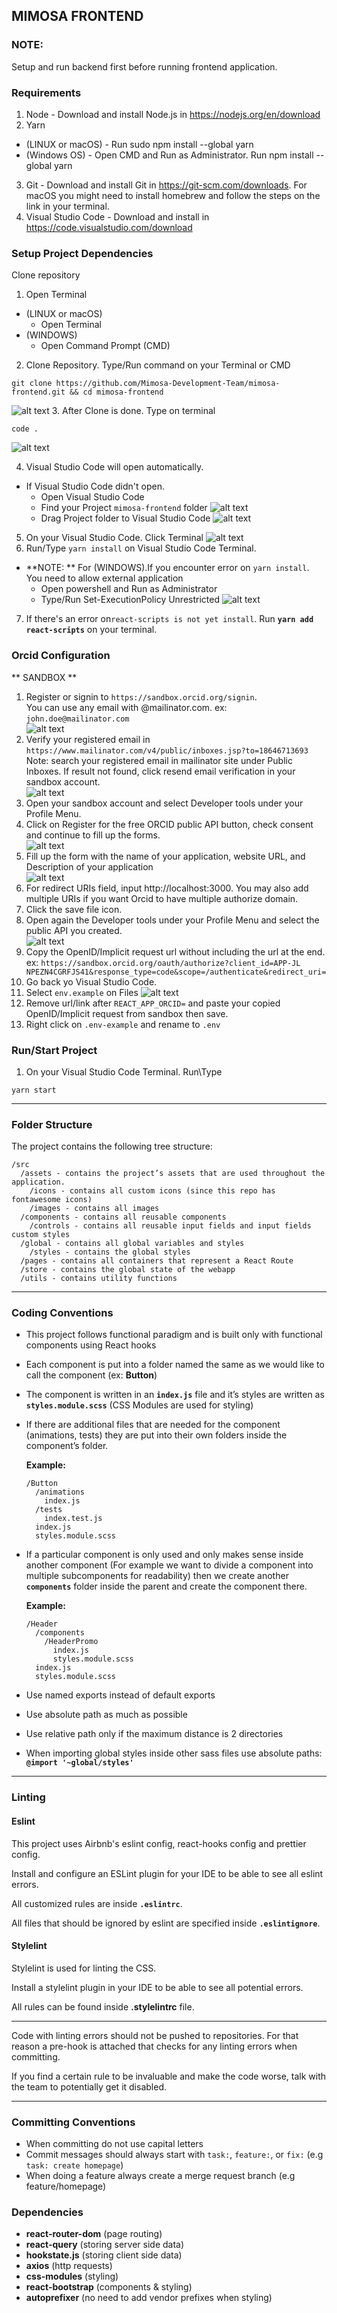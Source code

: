 ## MIMOSA FRONTEND

### NOTE:
Setup and run backend first before running frontend application. 

### Requirements

1. Node - Download and install Node.js in https://nodejs.org/en/download
2. Yarn 
- (LINUX or macOS) - Run sudo npm install --global yarn
- (Windows OS) - Open CMD and Run as Administrator. Run npm install --global yarn
3. Git - Download and install Git in https://git-scm.com/downloads. For macOS you might need to install homebrew and follow the steps on the link in your terminal.
4. Visual Studio Code - Download and install in https://code.visualstudio.com/download


### Setup Project Dependencies

Clone repository
1. Open Terminal
- (LINUX or macOS) 
  - Open Terminal
- (WINDOWS) 
  - Open Command Prompt (CMD)
2. Clone Repository. Type/Run command on your Terminal or CMD
```
git clone https://github.com/Mimosa-Development-Team/mimosa-frontend.git && cd mimosa-frontend
```
![alt text](./files/fe-clone.png)
3. After Clone is done. Type on terminal 
```
code .
```
![alt text](./files/fe-code.png)

4. Visual Studio Code will open automatically.
  - If Visual Studio Code didn't open.
    - Open Visual Studio Code
    - Find your Project `mimosa-frontend` folder
    ![alt text](./files/fe-drag-fd.png)
    - Drag Project folder to Visual Studio Code
    ![alt text](./files/fe-drag.png)
5. On your Visual Studio Code. Click Terminal
![alt text](./files/fe-terminal.png)
6. Run/Type `yarn install` on Visual Studio Code Terminal.
  - **NOTE: **  For (WINDOWS).If you encounter error on `yarn install`. You need to allow external application
    - Open powershell and Run as Administrator
    - Type/Run Set-ExecutionPolicy Unrestricted 
![alt text](./files/fe-run-yarn.png)
7. If there's an error on`react-scripts is not yet install`. Run **`yarn add react-scripts`** on your terminal.

### Orcid Configuration

** SANDBOX **

1. Register or signin to `https://sandbox.orcid.org/signin`. <br />You can use any email with @mailinator.com. ex: `john.doe@mailinator.com`<br />
![alt text](./files/orcid-sandbox-registration.png)
2. Verify your registered email in `https://www.mailinator.com/v4/public/inboxes.jsp?to=18646713693`
    Note: search your registered email in mailinator site under Public Inboxes. If result not found, click resend email verification in your sandbox account.<br />
![alt text](./files/mailinator-verify.png)
3. Open your sandbox account and select Developer tools under your Profile Menu.
4. Click on Register for the free ORCID public API button, check consent and continue to fill up the forms.<br />
![alt text](./files/register-pa.png)
5. Fill up the form with the name of your application, website URL, and Description of your application <br />
![alt text](./files/forms.png)
6. For redirect URIs field, input http://localhost:3000. You may also add multiple URIs if you want Orcid to have multiple authorize domain.
7. Click the save file icon.
8. Open again the Developer tools under your Profile Menu and select the public API you created.<br />
![alt text](./files/developer-tools.png)
9. Copy the OpenID/Implicit request url without including the url at the end. ex: `https://sandbox.orcid.org/oauth/authorize?client_id=APP-JL
NPEZN4CGRFJS41&response_type=code&scope=/authenticate&redirect_uri=`
10. Go back yo Visual Studio Code.
11. Select `env.example` on Files
![alt text](./files/fe-select-env.png)
12. Remove url/link after `REACT_APP_ORCID=` and paste your copied OpenID/Implicit request from sandbox then save.
13. Right click on `.env-example` and rename to `.env`

### Run/Start Project

1. On your Visual Studio Code Terminal. Run\Type 
```
yarn start
```
---
### Folder Structure

The project contains the following tree structure:

```
/src
  /assets - contains the project’s assets that are used throughout the application.
    /icons - contains all custom icons (since this repo has fontawesome icons)
    /images - contains all images
  /components - contains all reusable components
    /controls - contains all reusable input fields and input fields custom styles
  /global - contains all global variables and styles
    /styles - contains the global styles
  /pages - contains all containers that represent a React Route
  /store - contains the global state of the webapp
  /utils - contains utility functions
```

---

### Coding Conventions

- This project follows functional paradigm and is built only with functional components using React hooks

- Each component is put into a folder named the same as we would like to call the component (ex: **Button**)

- The component is written in an **`index.js`** file and it’s styles are written as **`styles.module.scss`** (CSS Modules are used for styling)

- If there are additional files that are needed for the component (animations, tests) they are put into their own folders inside the component’s folder.

  **Example:**

  ```
  /Button
    /animations
      index.js
    /tests
      index.test.js
    index.js
    styles.module.scss
  ```

- If a particular component is only used and only makes sense inside another component (For example we want to divide a component into multiple subcomponents for readability) then we create another **`components`** folder inside the parent and create the component there.

  **Example:**

  ```
  /Header
    /components
      /HeaderPromo
        index.js
        styles.module.scss
    index.js
    styles.module.scss
  ```

- Use named exports instead of default exports

- Use absolute path as much as possible

- Use relative path only if the maximum distance is 2 directories

- When importing global styles inside other sass files use absolute paths: **`@import '~global/styles'`**

---

### Linting

#### Eslint

This project uses Airbnb's eslint config, react-hooks config and prettier config.

Install and configure an ESLint plugin for your IDE to be able to see all eslint errors.

All customized rules are inside **`.eslintrc`**.

All files that should be ignored by eslint are specified inside **`.eslintignore`**.

#### Stylelint

Stylelint is used for linting the CSS.

Install a stylelint plugin in your IDE to be able to see all potential errors.

All rules can be found inside **.stylelintrc** file.

---

Code with linting errors should not be pushed to repositories. For that reason a pre-hook is attached that checks for any linting errors when committing.

If you find a certain rule to be invaluable and make the code worse, talk with the team to potentially get it disabled.

---

### Committing Conventions

- When committing do not use capital letters
- Commit messages should always start with `task:`, `feature:`, or `fix:` (e.g `task: create homepage`)
- When doing a feature always create a merge request branch (e.g feature/homepage)

### Dependencies

- **react-router-dom** (page routing)
- **react-query** (storing server side data)
- **hookstate.js** (storing client side data)
- **axios** (http requests)
- **css-modules** (styling)
- **react-bootstrap** (components & styling)
- **autoprefixer** (no need to add vendor prefixes when styling)
